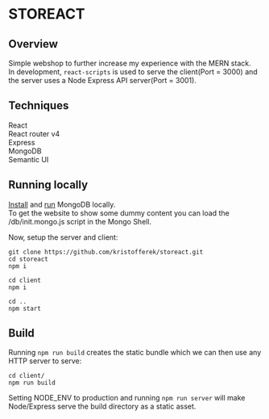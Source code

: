 # STOREACT
## Overview
Simple webshop to further increase my experience with the MERN stack.<br/>
In development, `react-scripts` is used to serve the client(Port = 3000) and the server uses a Node Express API server(Port = 3001).

## Techniques
React<br/>
React router v4<br/>
Express<br/>
MongoDB<br/>
Semantic UI

## Running locally
[Install](https://docs.mongodb.com/manual/installation/) and [run](https://stackoverflow.com/questions/20796714/how-do-i-start-mongo-db-from-windows) MongoDB locally.<br/>
To get the website to show some dummy content you can load the /db/init.mongo.js script in the Mongo Shell.

Now, setup the server and client:
```
git clone https://github.com/kristofferek/storeact.git
cd storeact
npm i

cd client
npm i

cd ..
npm start
```
## Build
Running `npm run build` creates the static bundle which we can then use any HTTP server to serve:

```
cd client/
npm run build
```
Setting NODE_ENV to production and running `npm run server` will make Node/Express serve the build directory as a static asset.
